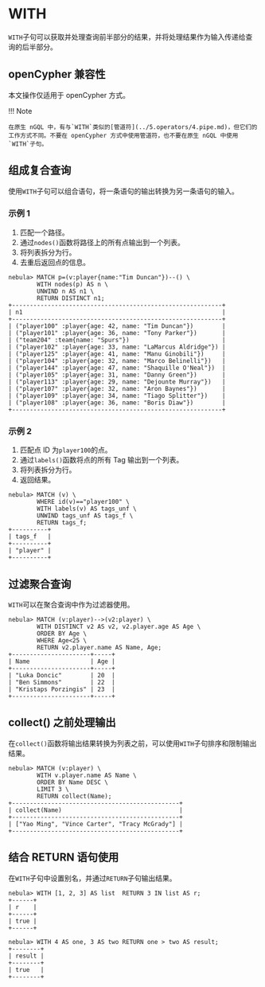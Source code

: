 # WITH

`WITH`子句可以获取并处理查询前半部分的结果，并将处理结果作为输入传递给查询的后半部分。

## openCypher 兼容性

本文操作仅适用于 openCypher 方式。

!!! Note

    在原生 nGQL 中，有与`WITH`类似的[管道符](../5.operators/4.pipe.md)，但它们的工作方式不同。不要在 openCypher 方式中使用管道符，也不要在原生 nGQL 中使用`WITH`子句。

## 组成复合查询

使用`WITH`子句可以组合语句，将一条语句的输出转换为另一条语句的输入。

### 示例 1

1. 匹配一个路径。
2. 通过`nodes()`函数将路径上的所有点输出到一个列表。
3. 将列表拆分为行。
4. 去重后返回点的信息。

```ngql
nebula> MATCH p=(v:player{name:"Tim Duncan"})--() \
        WITH nodes(p) AS n \
        UNWIND n AS n1 \
        RETURN DISTINCT n1;
+-----------------------------------------------------------+
| n1                                                        |
+-----------------------------------------------------------+
| ("player100" :player{age: 42, name: "Tim Duncan"})        |
| ("player101" :player{age: 36, name: "Tony Parker"})       |
| ("team204" :team{name: "Spurs"})                          |
| ("player102" :player{age: 33, name: "LaMarcus Aldridge"}) |
| ("player125" :player{age: 41, name: "Manu Ginobili"})     |
| ("player104" :player{age: 32, name: "Marco Belinelli"})   |
| ("player144" :player{age: 47, name: "Shaquille O'Neal"})  |
| ("player105" :player{age: 31, name: "Danny Green"})       |
| ("player113" :player{age: 29, name: "Dejounte Murray"})   |
| ("player107" :player{age: 32, name: "Aron Baynes"})       |
| ("player109" :player{age: 34, name: "Tiago Splitter"})    |
| ("player108" :player{age: 36, name: "Boris Diaw"})        |
+-----------------------------------------------------------+
```

### 示例 2

1. 匹配点 ID 为`player100`的点。
2. 通过`labels()`函数将点的所有 Tag 输出到一个列表。
3. 将列表拆分为行。
4. 返回结果。

```ngql
nebula> MATCH (v) \
        WHERE id(v)=="player100" \
        WITH labels(v) AS tags_unf \
        UNWIND tags_unf AS tags_f \
        RETURN tags_f;
+----------+
| tags_f   |
+----------+
| "player" |
+----------+
```

## 过滤聚合查询

`WITH`可以在聚合查询中作为过滤器使用。

```ngql
nebula> MATCH (v:player)-->(v2:player) \
        WITH DISTINCT v2 AS v2, v2.player.age AS Age \
        ORDER BY Age \
        WHERE Age<25 \
        RETURN v2.player.name AS Name, Age;
+----------------------+-----+
| Name                 | Age |
+----------------------+-----+
| "Luka Doncic"        | 20  |
| "Ben Simmons"        | 22  |
| "Kristaps Porzingis" | 23  |
+----------------------+-----+
```

## collect() 之前处理输出

在`collect()`函数将输出结果转换为列表之前，可以使用`WITH`子句排序和限制输出结果。

```ngql
nebula> MATCH (v:player) \
        WITH v.player.name AS Name \
        ORDER BY Name DESC \
        LIMIT 3 \
        RETURN collect(Name);
+-----------------------------------------------+
| collect(Name)                                 |
+-----------------------------------------------+
| ["Yao Ming", "Vince Carter", "Tracy McGrady"] |
+-----------------------------------------------+
```

## 结合 RETURN 语句使用

在`WITH`子句中设置别名，并通过`RETURN`子句输出结果。

```ngql
nebula> WITH [1, 2, 3] AS list  RETURN 3 IN list AS r;
+------+
| r    |
+------+
| true |
+------+

nebula> WITH 4 AS one, 3 AS two RETURN one > two AS result;
+--------+
| result |
+--------+
| true   |
+--------+
```
